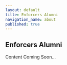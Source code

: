 ```yaml
---
layout: default
title: Enforcers Alumni
navigation_name: about
published: true
---
```


## Enforcers Alumni

Content Coming Soon...
